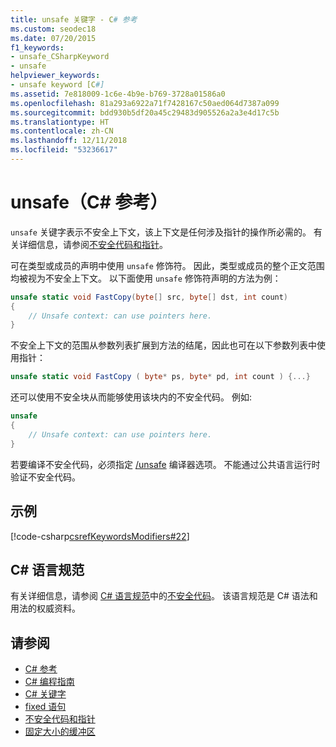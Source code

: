 ```yaml
---
title: unsafe 关键字 - C# 参考
ms.custom: seodec18
ms.date: 07/20/2015
f1_keywords:
- unsafe_CSharpKeyword
- unsafe
helpviewer_keywords:
- unsafe keyword [C#]
ms.assetid: 7e818009-1c6e-4b9e-b769-3728a01586a0
ms.openlocfilehash: 81a293a6922a71f7428167c50aed064d7387a099
ms.sourcegitcommit: bdd930b5df20a45c29483d905526a2a3e4d17c5b
ms.translationtype: HT
ms.contentlocale: zh-CN
ms.lasthandoff: 12/11/2018
ms.locfileid: "53236617"
---
```

# <a name="unsafe-c-reference"></a>unsafe（C# 参考）

`unsafe` 关键字表示不安全上下文，该上下文是任何涉及指针的操作所必需的。 有关详细信息，请参阅[不安全代码和指针](../../programming-guide/unsafe-code-pointers/index.md)。

可在类型或成员的声明中使用 `unsafe` 修饰符。 因此，类型或成员的整个正文范围均被视为不安全上下文。 以下面使用 `unsafe` 修饰符声明的方法为例：

```csharp
unsafe static void FastCopy(byte[] src, byte[] dst, int count)
{
    // Unsafe context: can use pointers here.
}
```

不安全上下文的范围从参数列表扩展到方法的结尾，因此也可在以下参数列表中使用指针：

```csharp
unsafe static void FastCopy ( byte* ps, byte* pd, int count ) {...}
```

还可以使用不安全块从而能够使用该块内的不安全代码。 例如:

```csharp
unsafe
{
    // Unsafe context: can use pointers here.
}
```

若要编译不安全代码，必须指定 [/unsafe](../compiler-options/unsafe-compiler-option.md) 编译器选项。 不能通过公共语言运行时验证不安全代码。

## <a name="example"></a>示例

[!code-csharp[csrefKeywordsModifiers#22](~/samples/snippets/csharp/VS_Snippets_VBCSharp/csrefKeywordsModifiers/CS/csrefKeywordsModifiers.cs#22)]

## <a name="c-language-specification"></a>C# 语言规范

有关详细信息，请参阅 [C# 语言规范](../language-specification/index.md)中的[不安全代码](~/_csharplang/spec/unsafe-code.md)。 该语言规范是 C# 语法和用法的权威资料。

## <a name="see-also"></a>请参阅

- [C# 参考](../index.md)
- [C# 编程指南](../../programming-guide/index.md)
- [C# 关键字](index.md)
- [fixed 语句](fixed-statement.md)
- [不安全代码和指针](../../programming-guide/unsafe-code-pointers/index.md)
- [固定大小的缓冲区](../../programming-guide/unsafe-code-pointers/fixed-size-buffers.md)